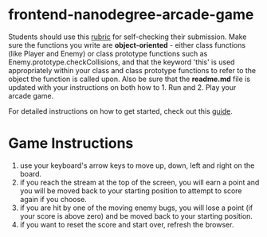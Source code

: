 frontend-nanodegree-arcade-game
===============================

Students should use this [rubric](https://review.udacity.com/#!/projects/2696458597/rubric) for self-checking their submission. Make sure the functions you write are **object-oriented** - either class functions (like Player and Enemy) or class prototype functions such as Enemy.prototype.checkCollisions, and that the keyword 'this' is used appropriately within your class and class prototype functions to refer to the object the function is called upon. Also be sure that the **readme.md** file is updated with your instructions on both how to 1. Run and 2. Play your arcade game.

For detailed instructions on how to get started, check out this [guide](https://docs.google.com/document/d/1v01aScPjSWCCWQLIpFqvg3-vXLH2e8_SZQKC8jNO0Dc/pub?embedded=true).

Game Instructions
===============================
1. use your keyboard's arrow keys to move up, down, left and right on the board.
2. if you reach the stream at the top of the screen, you will earn a point and you will be moved back
   to your starting position to attempt to score again if you choose.
3. if you are hit by one of the moving enemy bugs, you will lose a point (if your score is above zero)
   and be moved back to your starting position.
4. if you want to reset the score and start over, refresh the browser.
